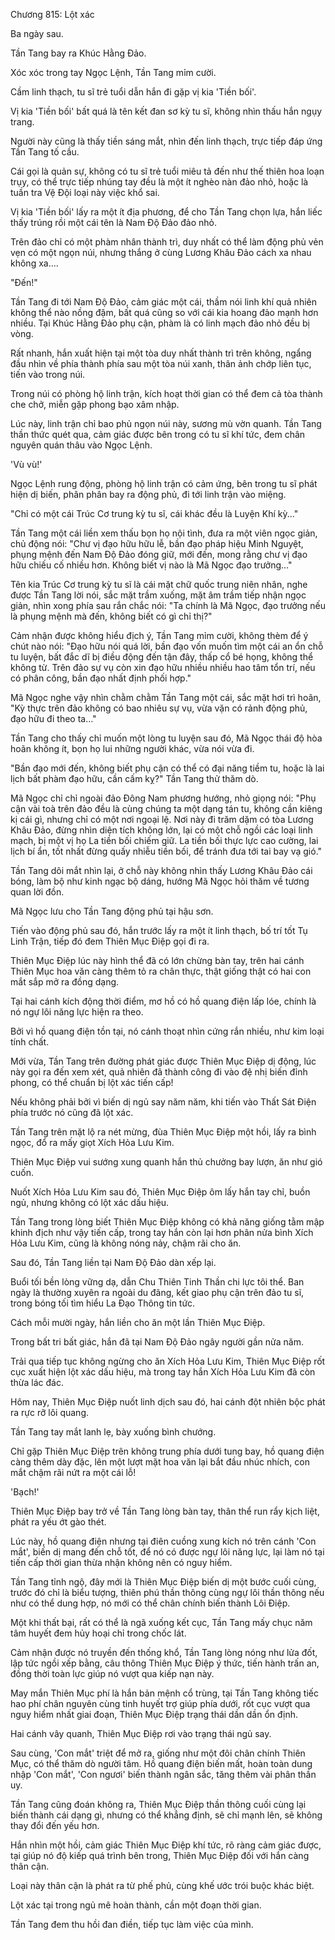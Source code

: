 




Chương 815: Lột xác


Ba ngày sau.

Tần Tang bay ra Khúc Hằng Đảo.

Xóc xóc trong tay Ngọc Lệnh, Tần Tang mỉm cười.

Cầm linh thạch, tu sĩ trẻ tuổi dẫn hắn đi gặp vị kia 'Tiền bối'.

Vị kia 'Tiền bối' bất quá là tên kết đan sơ kỳ tu sĩ, không nhìn thấu hắn ngụy trang.

Người này cũng là thấy tiền sáng mắt, nhìn đến linh thạch, trực tiếp đáp ứng Tần Tang tố cầu.

Cái gọi là quản sự, không có tu sĩ trẻ tuổi miêu tả đến như thế thiên hoa loạn trụy, có thể trực tiếp nhúng tay đều là một ít nghèo nàn đảo nhỏ, hoặc là tuần tra Vệ Đội loại này việc khổ sai.

Vị kia 'Tiền bối' lấy ra một ít địa phương, để cho Tần Tang chọn lựa, hắn liếc thấy trúng rồi một cái tên là Nam Độ Đảo đảo nhỏ.

Trên đảo chỉ có một phàm nhân thành trì, duy nhất có thể làm động phủ vẻn vẹn có một ngọn núi, nhưng thắng ở cùng Lương Khâu Đảo cách xa nhau không xa....

"Đến!"

Tần Tang đi tới Nam Độ Đảo, cảm giác một cái, thầm nói linh khí quả nhiên không thể nào nồng đậm, bất quá cũng so với cái kia hoang đảo mạnh hơn nhiều. Tại Khúc Hằng Đảo phụ cận, phàm là có linh mạch đảo nhỏ đều bị vòng.

Rất nhanh, hắn xuất hiện tại một tòa duy nhất thành trì trên không, ngẩng đầu nhìn về phía thành phía sau một tòa núi xanh, thân ảnh chớp liên tục, tiến vào trong núi.

Trong núi có phòng hộ linh trận, kích hoạt thời gian có thể đem cả tòa thành che chở, miễn gặp phong bạo xâm nhập.

Lúc này, linh trận chỉ bao phủ ngọn núi này, sương mù vờn quanh. Tần Tang thần thức quét qua, cảm giác được bên trong có tu sĩ khí tức, đem chân nguyên quán thâu vào Ngọc Lệnh.

'Vù vù!'

Ngọc Lệnh rung động, phòng hộ linh trận có cảm ứng, bên trong tu sĩ phát hiện dị biến, phân phân bay ra động phủ, đi tới linh trận vào miệng.

"Chỉ có một cái Trúc Cơ trung kỳ tu sĩ, cái khác đều là Luyện Khí kỳ..."

Tần Tang một cái liền xem thấu bọn họ nội tình, đưa ra một viên ngọc giản, chủ động nói: "Chư vị đạo hữu hữu lễ, bần đạo pháp hiệu Minh Nguyệt, phụng mệnh đến Nam Độ Đảo đóng giữ, mới đến, mong rằng chư vị đạo hữu chiếu cố nhiều hơn. Không biết vị nào là Mã Ngọc đạo trưởng..."

Tên kia Trúc Cơ trung kỳ tu sĩ là cái mặt chữ quốc trung niên nhân, nghe được Tần Tang lời nói, sắc mặt trầm xuống, mặt âm trầm tiếp nhận ngọc giản, nhìn xong phía sau rắn chắc nói: "Ta chính là Mã Ngọc, đạo trưởng nếu là phụng mệnh mà đến, không biết có gì chỉ thị?"

Cảm nhận được không hiểu địch ý, Tần Tang mỉm cười, không thèm để ý chút nào nói: "Đạo hữu nói quá lời, bần đạo vốn muốn tìm một cái an ổn chỗ tu luyện, bất đắc dĩ bị điều động đến tận đây, thấp cổ bé họng, không thể không từ. Trên đảo sự vụ còn xin đạo hữu nhiều nhiều hao tâm tổn trí, nếu có phân công, bần đạo nhất định phối hợp."

Mã Ngọc nghe vậy nhìn chằm chằm Tần Tang một cái, sắc mặt hơi trì hoãn, "Kỳ thực trên đảo không có bao nhiêu sự vụ, vừa vặn có rảnh động phủ, đạo hữu đi theo ta..."

Tần Tang cho thấy chỉ muốn một lòng tu luyện sau đó, Mã Ngọc thái độ hòa hoãn không ít, bọn họ lui những người khác, vừa nói vừa đi.

"Bần đạo mới đến, không biết phụ cận có thể có đại năng tiềm tu, hoặc là lai lịch bất phàm đạo hữu, cần cấm kỵ?" Tần Tang thử thăm dò.

Mã Ngọc chỉ chỉ ngoài đảo Đông Nam phương hướng, nhỏ giọng nói: "Phụ cận vài toà trên đảo đều là cùng chúng ta một dạng tán tu, không cần kiêng kị cái gì, nhưng chỉ có một nơi ngoại lệ. Nơi này đi trăm dặm có tòa Lương Khâu Đảo, đừng nhìn diện tích không lớn, lại có một chỗ ngồi các loại linh mạch, bị một vị họ La tiền bối chiếm giữ. La tiền bối thực lực cao cường, lai lịch bí ẩn, tốt nhất đừng quấy nhiễu tiền bối, để tránh đưa tới tai bay vạ gió."

Tần Tang dõi mắt nhìn lại, ở chỗ này không nhìn thấy Lương Khâu Đảo cái bóng, làm bộ như kinh ngạc bộ dáng, hướng Mã Ngọc hỏi thăm về tương quan lời đồn.

Mã Ngọc lưu cho Tần Tang động phủ tại hậu sơn.

Tiến vào động phủ sau đó, hắn trước lấy ra một ít linh thạch, bố trí tốt Tụ Linh Trận, tiếp đó đem Thiên Mục Điệp gọi đi ra.

Thiên Mục Điệp lúc này hình thể đã có lớn chừng bàn tay, trên hai cánh Thiên Mục hoa văn càng thêm tỏ ra chân thực, thật giống thật có hai con mắt sắp mở ra đồng dạng.

Tại hai cánh kích động thời điểm, mơ hồ có hồ quang điện lấp lóe, chính là nó ngự lôi năng lực hiện ra theo.

Bởi vì hồ quang điện tồn tại, nó cánh thoạt nhìn cứng rắn nhiều, như kim loại tính chất.

Mới vừa, Tần Tang trên đường phát giác được Thiên Mục Điệp dị động, lúc này gọi ra đến xem xét, quả nhiên đã thành công đi vào đệ nhị biến đỉnh phong, có thể chuẩn bị lột xác tiến cấp!

Nếu không phải bởi vì biến dị ngủ say năm năm, khi tiến vào Thất Sát Điện phía trước nó cũng đã lột xác.

Tần Tang trên mặt lộ ra nét mừng, đùa Thiên Mục Điệp một hồi, lấy ra bình ngọc, đổ ra mấy giọt Xích Hỏa Lưu Kim.

Thiên Mục Điệp vui sướng xung quanh hắn thủ chưởng bay lượn, ăn như gió cuốn.

Nuốt Xích Hỏa Lưu Kim sau đó, Thiên Mục Điệp ôm lấy hắn tay chỉ, buồn ngủ, nhưng không có lột xác dấu hiệu.

Tần Tang trong lòng biết Thiên Mục Điệp không có khả năng giống tằm mập khinh địch như vậy tiến cấp, trong tay hắn còn lại hơn phân nửa bình Xích Hỏa Lưu Kim, cũng là không nóng nảy, chậm rãi cho ăn.

Sau đó, Tần Tang liền tại Nam Độ Đảo dàn xếp lại.

Buổi tối bền lòng vững dạ, dẫn Chu Thiên Tinh Thần chi lực tôi thể. Ban ngày là thường xuyên ra ngoài du đãng, kết giao phụ cận trên đảo tu sĩ, trong bóng tối tìm hiểu La Đạo Thông tin tức.

Cách mỗi mười ngày, hắn liền cho ăn một lần Thiên Mục Điệp.

Trong bất tri bất giác, hắn đã tại Nam Độ Đảo ngây người gần nửa năm.

Trải qua tiếp tục không ngừng cho ăn Xích Hỏa Lưu Kim, Thiên Mục Điệp rốt cục xuất hiện lột xác dấu hiệu, mà trong tay hắn Xích Hỏa Lưu Kim đã còn thừa lác đác.

Hôm nay, Thiên Mục Điệp nuốt linh dịch sau đó, hai cánh đột nhiên bộc phát ra rực rỡ lôi quang.

Tần Tang tay mắt lanh lẹ, bày xuống bình chướng.

Chỉ gặp Thiên Mục Điệp trên không trung phía dưới tung bay, hồ quang điện càng thêm dày đặc, lên một lượt mặt hoa văn lại bắt đầu nhúc nhích, con mắt chậm rãi nứt ra một cái lỗ!

'Bạch!'

Thiên Mục Điệp bay trở về Tần Tang lòng bàn tay, thân thể run rẩy kịch liệt, phát ra yếu ớt gào thét.

Lúc này, hồ quang điện nhưng tại điên cuồng xung kích nó trên cánh 'Con mắt', biến dị mang đến chỗ tốt, để nó có được ngự lôi năng lực, lại làm nó tại tiến cấp thời gian thừa nhận không nên có nguy hiểm.

Tần Tang tỉnh ngộ, đây mới là Thiên Mục Điệp biến dị một bước cuối cùng, trước đó chỉ là biểu tượng, thiên phú thần thông cùng ngự lôi thần thông nếu như có thể dung hợp, nó mới có thể chân chính biến thành Lôi Điệp.

Một khi thất bại, rất có thể là ngã xuống kết cục, Tần Tang mấy chục năm tâm huyết đem hủy hoại chỉ trong chốc lát.

Cảm nhận được nó truyền đến thống khổ, Tần Tang lòng nóng như lửa đốt, lập tức ngồi xếp bằng, câu thông Thiên Mục Điệp ý thức, tiến hành trấn an, đồng thời toàn lực giúp nó vượt qua kiếp nạn này.

May mắn Thiên Mục phí là hắn bản mệnh cổ trùng, tại Tần Tang không tiếc hao phí chân nguyên cùng tinh huyết trợ giúp phía dưới, rốt cục vượt qua nguy hiểm nhất giai đoạn, Thiên Mục Điệp trạng thái dần dần ổn định.

Hai cánh vây quanh, Thiên Mục Điệp rơi vào trạng thái ngủ say.

Sau cùng, 'Con mắt' triệt để mở ra, giống như một đôi chân chính Thiên Mục, có thể thăm dò người tâm. Hồ quang điện biến mất, hoàn toàn dung nhập 'Con mắt', 'Con ngươi' biến thành ngân sắc, tăng thêm vài phân thần uy.

Tần Tang cũng đoán không ra, Thiên Mục Điệp thần thông cuối cùng lại biến thành cái dạng gì, nhưng có thể khẳng định, sẽ chỉ mạnh lên, sẽ không thay đổi đến yếu hơn.

Hắn nhìn một hồi, cảm giác Thiên Mục Điệp khí tức, rõ ràng cảm giác được, tại giúp nó độ kiếp quá trình bên trong, Thiên Mục Điệp đối với hắn càng thân cận.

Loại này thân cận là phát ra từ phế phủ, cùng khế ước trói buộc khác biệt.

Lột xác tại trong ngủ mê hoàn thành, cần một đoạn thời gian.

Tần Tang đem thu hồi đan điền, tiếp tục làm việc của mình.




